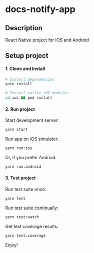 # docs-notify-app

## Description

React Native project for iOS and Android

## Setup project

#### 1. Clone and Install

```bash
# Install dependencies
yarn install

# Install native iOS modules
cd ios && pod install
```

#### 2. Run project

Start development server:
```
yarn start
```

Run app on iOS simulator:
```
yarn run:ios
```

Or, if you prefer Android:
```
yarn run:android
```

#### 3. Test project

Run test suite once:
```
yarn test
```

Run test suite continually:
```
yarn test:watch
```


Get test coverage results:
```
yarn test:coverage
```


Enjoy!
